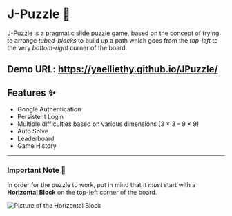 # J-Puzzle 🧩

J-Puzzle is a pragmatic slide puzzle game, based on the concept of trying to arrange *tubed-blocks* to build up a path which goes from the *top-left* to the very *bottom-right* corner of the board.

Demo URL: https://yaelliethy.github.io/JPuzzle/
---

## Features :sparkles:

- Google Authentication
- Persistent Login
- Multiple difficulties based on various dimensions (3 × 3 – 9 × 9)
- Auto Solve
- Leaderboard
- Game History

---

### Important Note :pushpin:

In order for the puzzle to work, put in mind that it *must* start with a **Horizontal Block** on the top-left corner of the board.

![Picture of the Horizontal Block](assets\Horizontal-Block.png)
